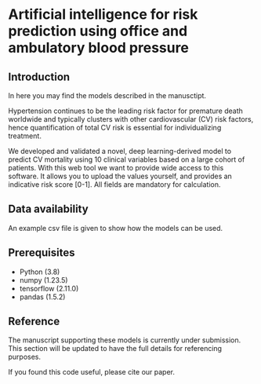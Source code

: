 # Artificial intelligence for risk prediction using office and ambulatory blood pressure

## Introduction

In here you may find the models described in the manusctipt. 

Hypertension continues to be the leading risk factor for premature death worldwide and typically clusters with other cardiovascular (CV) risk factors, hence quantification of total CV risk is essential for individualizing treatment.

We developed and validated a novel, deep learning-derived model to predict CV mortality using 10 clinical variables based on a large cohort of patients.
With this web tool we want to provide wide access to this software. It allows you to upload the values  yourself, and provides an indicative risk score [0-1]. All fields are mandatory for calculation.

## Data availability

An example csv file is given to show how the models can be used. 

## Prerequisites

* Python (3.8)
* numpy (1.23.5)
* tensorflow (2.11.0)
* pandas (1.5.2)

## Reference

The manuscript supporting these models is currently under submission.
This section will be updated to have the full details for referencing purposes.

If you found this code useful, please cite our paper.
